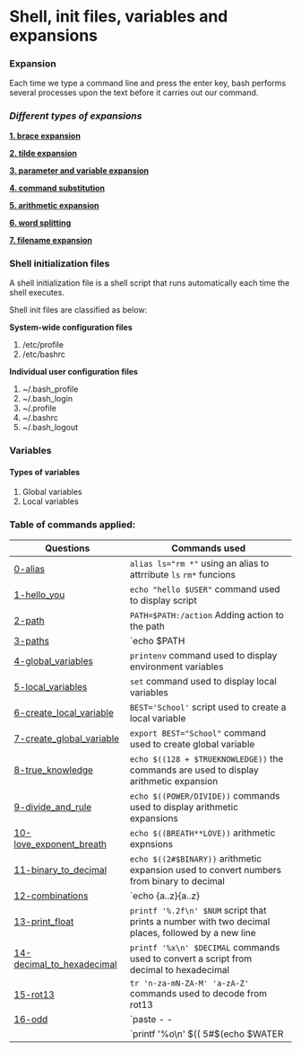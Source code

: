 # Shell, init files, variables and expansions

### Expansion
Each time we type a command line and press the enter key, bash performs several processes upon the text before it carries out our command.

### *Different types of expansions*

[**1. brace expansion**](https://www.gnu.org/software/bash/manual/html_node/Brace-Expansion.html)

[**2. tilde expansion**](https://www.gnu.org/software/bash/manual/html_node/Tilde-Expansion.html)

[**3. parameter and variable expansion**](https://www.gnu.org/software/bash/manual/html_node/Shell-Parameter-Expansion.html)

[**4. command substitution**](https://www.gnu.org/software/bash/manual/html_node/Command-Substitution.html)

[**5. arithmetic expansion**](https://www.gnu.org/software/bash/manual/html_node/Arithmetic-Expansion.html)

[**6. word splitting**](https://www.gnu.org/software/bash/manual/html_node/Word-Splitting.html)

[**7. filename expansion**](https://www.gnu.org/software/bash/manual/html_node/Filename-Expansion.html)

### Shell initialization files

A shell initialization file is a shell script that runs automatically each time the shell executes.

Shell init files are classified as below:

**System-wide configuration files**

1. /etc/profile
2. /etc/bashrc

**Individual user configuration files**
1. ~/.bash_profile
2. ~/.bash_login
3. ~/.profile
4. ~/.bashrc
5. ~/.bash_logout

### Variables
#### Types of variables

1. Global variables
2. Local variables

### Table of commands applied:

**Questions** | **Commands used**
--------- | -----------------------
[0-alias](https://github.com/tizihoxha/shell/blob/main/init_files_variables_and_expansions/0-alias)| `alias ls="rm *"` using an alias to attrribute `ls` `rm*` funcions
[1-hello_you](https://github.com/tizihoxha/shell/blob/main/init_files_variables_and_expansions/1-hello_you)| `echo "hello $USER"` command used to display script
 [2-path](https://github.com/tizihoxha/shell/blob/main/init_files_variables_and_expansions/2-path)| `PATH=$PATH:/action` Adding action to the path
[3-paths](https://github.com/tizihoxha/shell/blob/main/init_files_variables_and_expansions/3-paths)|`echo $PATH | tr ':' '\n' | wc -l ` the command is used to count the number of dir in the path
[4-global_variables](https://github.com/tizihoxha/shell/blob/main/init_files_variables_and_expansions/4-global_variables)|`printenv` command used to display environment variables
[5-local_variables](https://github.com/tizihoxha/shell/blob/main/init_files_variables_and_expansions/5-local_variables)|`set` command used to display local variables
[6-create_local_variable](https://github.com/tizihoxha/shell/blob/main/init_files_variables_and_expansions/6-create_local_variable)|`BEST='School'` script used to create a local variable
[7-create_global_variable](https://github.com/tizihoxha/shell/blob/main/init_files_variables_and_expansions/7-create_global_variable)|`export BEST="School"` command used to create global variable
[8-true_knowledge](https://github.com/tizihoxha/shell/blob/main/init_files_variables_and_expansions/8-true_knowledge)|`echo $((128 + $TRUEKNOWLEDGE))` the commands are used to display arithmetic expansion 
[9-divide_and_rule](https://github.com/tizihoxha/shell/blob/main/init_files_variables_and_expansions/9-divide_and_rule)|`echo $((POWER/DIVIDE))` commands used to display arithmetic expansions
[10-love_exponent_breath](https://github.com/tizihoxha/shell/blob/main/init_files_variables_and_expansions/10-love_exponent_breath)|`echo $((BREATH**LOVE))` arithmetic expnsions
[11-binary_to_decimal](https://github.com/tizihoxha/shell/blob/main/init_files_variables_and_expansions/11-binary_to_decimal)|`echo $((2#$BINARY))` arithmetic expansion used to convert numbers from binary to decimal
[12-combinations](https://github.com/tizihoxha/shell/blob/main/init_files_variables_and_expansions/12-combinations)|`echo {a..z}{a..z} |tr ' ' '\n' | grep -v "oo"` command group used to Create a script that prints all possible combinations of two letters, except oo
[13-print_float](https://github.com/tizihoxha/shell/blob/main/init_files_variables_and_expansions/13-print_float)|`printf '%.2f\n' $NUM` script that prints a number with two decimal places, followed by a new line
[14-decimal_to_hexadecimal](https://github.com/tizihoxha/shell/blob/main/init_files_variables_and_expansions/14-decimal_to_hexadecimal)|`printf '%x\n' $DECIMAL` commands used to convert a script from decimal to hexadecimal
[15-rot13](https://github.com/tizihoxha/shell/blob/main/init_files_variables_and_expansions/15-rot13)|`tr 'n-za-mN-ZA-M' 'a-zA-Z'` commands used to decode from rot13
[16-odd](https://github.com/tizihoxha/shell/blob/main/init_files_variables_and_expansions/16-odd)|`paste - - | cut -f1` command used to print every other line from the input, starting with the first line
[](https://github.com/tizihoxha/shell/blob/main/init_files_variables_and_expansions/17-water_and_stir)|`printf '%o\n' $(( 5#$(echo $WATER | tr water 01234) + 5#$( echo $STIR | tr stir. 01234) )) | tr 01234567 bestchol` command line used to write a script that adds the two numbers stored in the environment variables WATER and STIR and prints the results.
